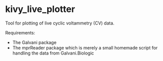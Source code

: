 # kivy_live_plotter
Tool for plotting of live cyclic voltammetry (CV) data.

Requirements:
- The Galvani package
- The mprReader package which is merely a small homemade script for handling the data from Galvani.Biologic
